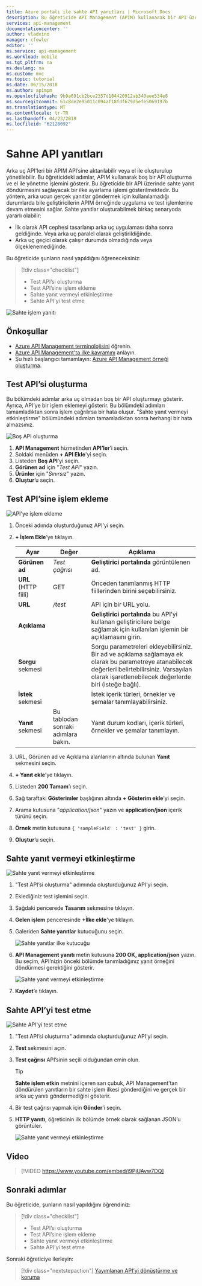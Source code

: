 ```yaml
---
title: Azure portalı ile sahte API yanıtları | Microsoft Docs
description: Bu öğreticide API Management (APIM) kullanarak bir API üzerinde sahte yanıt döndürmesini sağlayacak bir ilke ayarlama işlemi gösterilmektedir. Bu yöntem, arka ucun gerçek yanıtlar göndermek için kullanılamadığı durumlarda geliştiricilerin API Management örneğinde uygulama ve test işlemlerine devam etmesini sağlar.
services: api-management
documentationcenter: ''
author: vladvino
manager: cfowler
editor: ''
ms.service: api-management
ms.workload: mobile
ms.tgt_pltfrm: na
ms.devlang: na
ms.custom: mvc
ms.topic: tutorial
ms.date: 06/15/2018
ms.author: apimpm
ms.openlocfilehash: 9b9a691cb2bce2357d184420912ab340aee534e8
ms.sourcegitcommit: 61c8de2e95011c094af18fdf679d5efe5069197b
ms.translationtype: MT
ms.contentlocale: tr-TR
ms.lasthandoff: 04/23/2019
ms.locfileid: "62128092"
---
```

# <a name="mock-api-responses"></a>Sahne API yanıtları

Arka uç API'leri bir APIM API’sine aktarılabilir veya el ile oluşturulup yönetilebilir. Bu öğreticideki adımlar, APIM kullanarak boş bir API oluşturma ve el ile yönetme işlemini gösterir. Bu öğreticide bir API üzerinde sahte yanıt döndürmesini sağlayacak bir ilke ayarlama işlemi gösterilmektedir. Bu yöntem, arka ucun gerçek yanıtlar göndermek için kullanılamadığı durumlarda bile geliştiricilerin APIM örneğinde uygulama ve test işlemlerine devam etmesini sağlar. Sahte yanıtlar oluşturabilmek birkaç senaryoda yararlı olabilir:

+ İlk olarak API cephesi tasarlanıp arka uç uygulaması daha sonra geldiğinde. Veya arka uç paralel olarak geliştirildiğinde.
+ Arka uç geçici olarak çalışır durumda olmadığında veya ölçeklenemediğinde.

Bu öğreticide şunların nasıl yapıldığını öğreneceksiniz:

> [!div class="checklist"]
> * Test API’si oluşturma 
> * Test API’sine işlem ekleme
> * Sahte yanıt vermeyi etkinleştirme
> * Sahte API’yi test etme

![Sahte işlem yanıtı](./media/mock-api-responses/mock-api-responses01.png)

## <a name="prerequisites"></a>Önkoşullar

+ [Azure API Management terminolojisini](api-management-terminology.md) öğrenin.
+ [Azure API Management'ta ilke kavramını](api-management-howto-policies.md) anlayın.
+ Şu hızlı başlangıcı tamamlayın: [Azure API Management örneği oluşturma](get-started-create-service-instance.md).

## <a name="create-a-test-api"></a>Test API’si oluşturma 

Bu bölümdeki adımlar arka uç olmadan boş bir API oluşturmayı gösterir. Ayrıca, API’ye bir işlem eklemeyi gösterir. Bu bölümdeki adımları tamamladıktan sonra işlem çağrılırsa bir hata oluşur. "Sahte yanıt vermeyi etkinleştirme" bölümündeki adımları tamamladıktan sonra herhangi bir hata almazsınız.

![Boş API oluşturma](./media/mock-api-responses/03-MockAPIResponses-01-CreateTestAPI.png)

1. **API Management** hizmetinden **API’ler**’i seçin.
2. Soldaki menüden **+ API Ekle**'yi seçin.
3. Listeden **Boş API**’yi seçin.
4. **Görünen ad** için "*Test API*" yazın.
5. **Ürünler** için "*Sınırsız*" yazın.
6. **Oluştur**’u seçin.

## <a name="add-an-operation-to-the-test-api"></a>Test API’sine işlem ekleme

![API'ye işlem ekleme](./media/mock-api-responses/03-MockAPIResponses-02-AddOperation.png)

1. Önceki adımda oluşturduğunuz API’yi seçin.
2. **+ İşlem Ekle**’ye tıklayın.

    | Ayar             | Değer                             | Açıklama                                                                                                                                                                                   |
    |---------------------|-----------------------------------|-----------------------------------------------------------------------------------------------------------------------------------------------------------------------------------------------|
    | **Görünen ad**    | *Test çağrısı*                       | **Geliştirici portalında** görüntülenen ad.                                                                                                                                       |
    | **URL** (HTTP fiili) | GET                               | Önceden tanımlanmış HTTP fiillerinden birini seçebilirsiniz.                                                                                                                                         |
    | **URL**             | */test*                           | API için bir URL yolu.                                                                                                                                                                       |
    | **Açıklama**     |                                   | **Geliştirici portalında** bu API’yi kullanan geliştiricilere belge sağlamak için kullanılan işlemin bir açıklamasını girin.                                                    |
    | **Sorgu** sekmesi       |                                   | Sorgu parametreleri ekleyebilirsiniz. Bir ad ve açıklama sağlamaya ek olarak bu parametreye atanabilecek değerleri belirtebilirsiniz. Varsayılan olarak işaretlenebilecek değerlerde biri (isteğe bağlı). |
    | **İstek** sekmesi     |                                   | İstek içerik türleri, örnekler ve şemalar tanımlayabilirsiniz.                                                                                                                                  |
    | **Yanıt** sekmesi    | Bu tablodan sonraki adımlara bakın. | Yanıt durum kodları, içerik türleri, örnekler ve şemalar tanımlayın.                                                                                                                           |

3. URL, Görünen ad ve Açıklama alanlarının altında bulunan **Yanıt** sekmesini seçin.
4. **+ Yanıt ekle**’ye tıklayın.
5. Listeden **200 Tamam**’ı seçin.
6. Sağ taraftaki **Gösterimler** başlığının altında **+ Gösterim ekle**’yi seçin.
7. Arama kutusuna "*application/json*" yazın ve **application/json** içerik türünü seçin.
8. **Örnek** metin kutusuna `{ 'sampleField' : 'test' }` girin.
9. **Oluştur**’u seçin.

## <a name="enable-response-mocking"></a>Sahte yanıt vermeyi etkinleştirme

![Sahte yanıt vermeyi etkinleştirme](./media/mock-api-responses/03-MockAPIResponses-03-EnableMocking.png)

1. "Test API’si oluşturma" adımında oluşturduğunuz API’yi seçin.
2. Eklediğiniz test işlemini seçin.
3. Sağdaki pencerede **Tasarım** sekmesine tıklayın.
4. **Gelen işlem** penceresinde **+İlke ekle**'ye tıklayın.
5. Galeriden **Sahte yanıtlar** kutucuğunu seçin.

    ![Sahte yanıtlar ilke kutucuğu](./media/mock-api-responses/mock-responses-policy-tile.png)

6. **API Management yanıtı** metin kutusuna **200 OK, application/json** yazın. Bu seçim, API’nizin önceki bölümde tanımladığınız yanıt örneğini döndürmesi gerektiğini gösterir.

    ![Sahte yanıt vermeyi etkinleştirme](./media/mock-api-responses/mock-api-responses-set-mocking.png)

7. **Kaydet**’e tıklayın.

## <a name="test-the-mocked-api"></a>Sahte API’yi test etme

![Sahte API'yi test etme](./media/mock-api-responses/03-MockAPIResponses-04-TestMocking.png)

1. "Test API’si oluşturma" adımında oluşturduğunuz API’yi seçin.
2. **Test** sekmesini açın.
3. **Test çağrısı** API’sinin seçili olduğundan emin olun.

    > [!TIP]
    > **Sahte işlem etkin** metnini içeren sarı çubuk, API Management’tan döndürülen yanıtların bir sahte işlem ilkesi gönderdiğini ve gerçek bir arka uç yanıtı göndermediğini gösterir.

4. Bir test çağrısı yapmak için **Gönder**’i seçin.
5. **HTTP yanıtı**, öğreticinin ilk bölümde örnek olarak sağlanan JSON’u görüntüler.

    ![Sahte yanıt vermeyi etkinleştirme](./media/mock-api-responses/mock-api-responses-test-response.png)

## <a name="video"></a>Video

> [!VIDEO https://www.youtube.com/embed/i9PjUAvw7DQ]

## <a name="next-steps"></a>Sonraki adımlar

Bu öğreticide, şunların nasıl yapıldığını öğrendiniz:

> [!div class="checklist"]
> * Test API’si oluşturma
> * Test API’sine işlem ekleme
> * Sahte yanıt vermeyi etkinleştirme
> * Sahte API’yi test etme

Sonraki öğreticiye ilerleyin:

> [!div class="nextstepaction"]
> [Yayımlanan API’yi dönüştürme ve koruma](transform-api.md)
